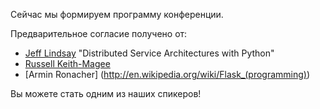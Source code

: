Сейчас мы формируем программу конференции. 

Предварительное согласие получено от:

* [Jeff Lindsay](http://www.linkedin.com/in/progrium) "Distributed Service Architectures with Python"
* [Russell Keith-Magee](http://www.linkedin.com/in/freakboy3742)
* [Armin Ronacher] (http://en.wikipedia.org/wiki/Flask_(programming))



Вы можете стать одним из наших спикеров!
